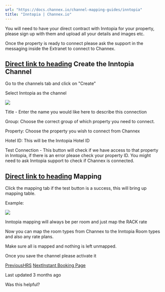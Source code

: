 ```yaml
---
url: "https://docs.channex.io/channel-mapping-guides/inntopia"
title: "Inntopia | Channex.io"
---
```


You will need to have your direct contract with Inntopia for your property, please sign up with them and upload all your details and images etc.

Once the property is ready to connect please ask the support in the messaging inside the Extranet to connect to Channex.

## [Direct link to heading](https://docs.channex.io/channel-mapping-guides/inntopia\#create-the-inntopia-channel)    Create the Inntopia Channel

Go to the channels tab and click on "Create"

Select Inntopia as the channel

![](https://docs.channex.io/~gitbook/image?url=https%3A%2F%2F2514252617-files.gitbook.io%2F%7E%2Ffiles%2Fv0%2Fb%2Fgitbook-x-prod.appspot.com%2Fo%2Fspaces%252F-LWLG7_BCMgWd3mn6DYg%252Fuploads%252FmtslOaoNYNg9mY3eAiI0%252FScreenshot%25202025-04-09%2520at%252014.21.38.png%3Falt%3Dmedia%26token%3D9bf7ffe6-5f65-4c24-a1ca-87c4ad5f7ba8&width=768&dpr=4&quality=100&sign=1b400cc5&sv=2)

Title - Enter the name you would like here to describe this connection

Group: Choose the correct group of which property you need to connect.

Property: Choose the property you wish to connect from Channex

Hotel ID: This will be the Inntopia Hotel ID

Test Connection - This button will check if we have access to that property in Inntopia, if there is an error please check your property ID. You might need to ask Inntopia support to check if Channex is connected.

## [Direct link to heading](https://docs.channex.io/channel-mapping-guides/inntopia\#mapping)    Mapping

Click the mapping tab if the test button is a success, this will bring up mapping table.

Example:

![](https://docs.channex.io/~gitbook/image?url=https%3A%2F%2F2514252617-files.gitbook.io%2F%7E%2Ffiles%2Fv0%2Fb%2Fgitbook-x-prod.appspot.com%2Fo%2Fspaces%252F-LWLG7_BCMgWd3mn6DYg%252Fuploads%252FKmznsQdZ8irIlJuZAtMi%252FScreenshot%25202025-04-09%2520at%252014.21.48.png%3Falt%3Dmedia%26token%3D8df84346-8efe-4c28-a124-0067bea0ad3a&width=768&dpr=4&quality=100&sign=f9eab3f&sv=2)

Inntopia mapping will always be per room and just map the RACK rate

Now you can map the room types from Channex to the Inntopia Room types and also any rate plans.

Make sure all is mapped and nothing is left unmapped.

Once you save the channel please activate it

[PreviousHRS](https://docs.channex.io/channel-mapping-guides/hrs) [NextInstant Booking Page](https://docs.channex.io/channel-mapping-guides/instant-booking-page)

Last updated 3 months ago

Was this helpful?